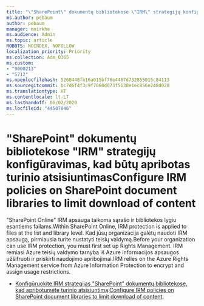 ```yaml
---
title: "\"SharePoint\" dokumentų bibliotekose \"IRM\" strategijų konfigūravimas, kad būtų apribotas turinio atsisiuntimas"
ms.author: pebaum
author: pebaum
manager: mnirkhe
ms.audience: Admin
ms.topic: article
ROBOTS: NOINDEX, NOFOLLOW
localization_priority: Priority
ms.collection: Adm_O365
ms.custom:
- "9000213"
- "5712"
ms.openlocfilehash: 5260448fb16a015bf76e4467d732855015c84113
ms.sourcegitcommit: bc7d6f4f3c9f7060d073f5130e1ec856e248d020
ms.translationtype: HT
ms.contentlocale: lt-LT
ms.lasthandoff: 06/02/2020
ms.locfileid: "44507846"
---
```

# <a name="configure-irm-policies-on-sharepoint-document-libraries-to-limit-download-of-content"></a><span data-ttu-id="0c17f-102">"SharePoint" dokumentų bibliotekose "IRM" strategijų konfigūravimas, kad būtų apribotas turinio atsisiuntimas</span><span class="sxs-lookup"><span data-stu-id="0c17f-102">Configure IRM policies on SharePoint document libraries to limit download of content</span></span>

<span data-ttu-id="0c17f-103">"SharePoint Online" IRM apsauga taikoma sąrašo ir bibliotekos lygiu esantiems failams.</span><span class="sxs-lookup"><span data-stu-id="0c17f-103">Within SharePoint Online, IRM protection is applied to files at the list and library level.</span></span> <span data-ttu-id="0c17f-104">Kad jūsų organizacija galėtų naudoti IRM apsaugą, pirmiausia turite nustatyti teisių valdymą.</span><span class="sxs-lookup"><span data-stu-id="0c17f-104">Before your organization can use IRM protection, you must first set up Rights Management.</span></span> <span data-ttu-id="0c17f-105">IRM remiasi Azure teisių valdymo tarnyba iš Azure informacijos apsaugos užšifruoti ir priskirti naudojimo apribojimai.</span><span class="sxs-lookup"><span data-stu-id="0c17f-105">IRM relies on the Azure Rights Management service from Azure Information Protection to encrypt and assign usage restrictions.</span></span>

- <span data-ttu-id="0c17f-106">[Konfigūruokite IRM strategijas "SharePoint" dokumentų bibliotekose, kad apribotumėte turinio atsisiuntimą](https://docs.microsoft.com/microsoft-365/compliance/set-up-irm-in-sp-admin-center).</span><span class="sxs-lookup"><span data-stu-id="0c17f-106">[Configure IRM policies on SharePoint document libraries to limit download of content](https://docs.microsoft.com/microsoft-365/compliance/set-up-irm-in-sp-admin-center).</span></span>
